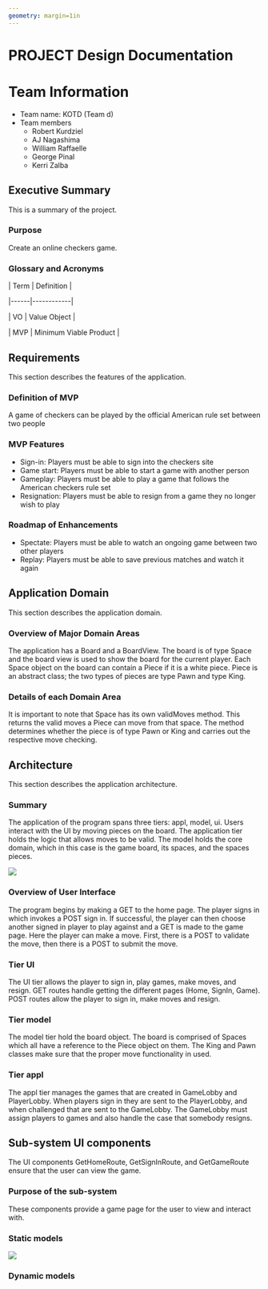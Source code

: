 ```yaml
---
geometry: margin=1in
---
```

# PROJECT Design Documentation


# Team Information
* Team name: KOTD (Team d)
* Team members
    * Robert Kurdziel
    * AJ Nagashima
    * William Raffaelle
    * George Pinal
    * Kerri Zalba

## Executive Summary

This is a summary of the project.

### Purpose
Create an online checkers game.

### Glossary and Acronyms


| Term | Definition |

|------|------------|

| VO | Value Object |

| MVP | Minimum Viable Product |


## Requirements

This section describes the features of the application.


### Definition of MVP
A game of checkers can be played by the official American rule set between two people

### MVP Features
* Sign-in: Players must be able to sign into the checkers site
* Game start: Players must be able to start a game with another person
* Gameplay: Players must be able to play a game that follows the American checkers rule set
* Resignation: Players must be able to resign from a game they no longer wish to play

### Roadmap of Enhancements
* Spectate: Players must be able to watch an ongoing game between two other players
* Replay: Players must be able to save previous matches and watch it again


## Application Domain

This section describes the application domain.

### Overview of Major Domain Areas

The application has a Board and a BoardView. The board is of type Space and the board view is used to show
the board for the current player. Each Space object on the board can contain a Piece if it is a white piece. Piece is
an abstract class; the two types of pieces are type Pawn and type King. 

### Details of each Domain Area

It is important to note that Space has its own validMoves method. This returns the valid moves a Piece can move from
that space. The method determines whether the piece is of type Pawn or King and carries out the respective move checking.

## Architecture

This section describes the application architecture.

### Summary

The application of the program spans three tiers: appl, model, ui. Users interact with the UI by moving 
pieces on the board. The application tier holds the logic that allows moves to be valid. The model holds the core 
domain, which in this case is the game board, its spaces, and the spaces pieces. 

![](https://www.draw.io/?lightbox=1&highlight=0000ff&edit=_blank&layers=1&nav=1&title=titled.html#R7Vtdb%2BI4FP01SLsPVHFCQngsdGZ3tR0JTUezs48mMWCNiaPEFJhfv9exDSQObQqBdqVUSI2vbxz7nmPfj0DPm6y2f2Q4XX7hMWE914m3Pe%2Bh57rIDV34JyU7JfFHoRIsMhprpYPgif4iWuho6ZrGJC8pCs6ZoGlZGPEkIZEoyXCW8U1Zbc5Z%2BakpXhBL8BRhZkv%2FobFYKmnoOwf5n4QulubJyNE9K2yUtSBf4phvjkTep543yTgX6mq1nRAmjWfsou77fKJ3P7GMJKLJDcR1ZkEQ4cCP0GiE%2BmioRnjGbK0XO8WbpDdxe%2FdmymJn7JBv6IrhBFrjOU%2FEk%2B5B0MaMLhK4jmAiJAPBM8kEBRPe6w7BU5BGS8riR7zjazndXODop2mNlzyjv2BYzPSY0J0JzQY3KGk8yTtB7IA0IznoTI0NUEX0BW9Lio84F1oQccZwmtPZfhkrnC1oMuZC8JVWMov%2BTBmbcMazwhbevPiDfm1AWC7ZnkQF7bGGTUL4iohsByr6Bi%2FQttb7Y%2BAEqr05sA0ZneUR00KthzXBF%2FuhDxyAC02DhpQILUr0ofltl0LrHq5Isl5Z1IDFiwKyjP8kxkwJV1w5spwWGbowMhcnyZKnOKLJ4rHQeRgcJF%2B1BaSIw71zVuypJY1jkkigucACK1QlhCmniShM5I%2FhA4acOHd%2Bz4eJT6CNDm34SPVMTHgCa8G0AJAAZTZE0qYZ2vW7zIZfw%2B02RNu9BtojC20LW0YLzBS25gBEZwG7AogYOSD5TQL90EcW2p6NtleDLMMzwqY8p4JyOX6mdCuIvweovttwC7ePqXE2JUzH0KLxF9gu%2BW%2B%2Fq438SGH1bsCkCabSYNBYHOzR7e5WiGBAv8Xu9kjouR6az8O5T8KwP7CI8DcYuPPrN%2FLrgfOOfr3KBb9z6xdu%2FNrd9SG8enVmQefUrwHpDX16dWJ2nta59Pfa2e%2Fp0e3kbEpJRDqXfiOXPgjLLt0dNDwTRoPTZNBP%2B0oigZMFrPBNj2tCPcwA6gQLMubrJM4tBu4XehYp63LIcU1wAZPykFMAIbs1RF3wcc4RFbYSfHgvsPLcIwrVpZ9d9HExpk3dzhWiD4S68OPD7O0gvF34YZWW7IqCBS1J4nv50gVaM8al7x%2FHOF%2BSWG9x6JcOWtsaWjpuQK6MG8TKxBRkS8UPqQWmVq1%2F9T3qkSS23tpUvDhMi6%2BziNSv5VTdps6uGWFY0Ofy815w5Zr8ezful924N6xgo%2Bap7zp%2Bf1MZyK%2B8KfC8ykAQhy2IsAYCQPDuSE0z%2FPSEB%2FUTbjyvsj5cqBmcG3FYPLSrGf8bHjZMNq5AwwBVUPI%2FOA2D8IPT0C60PIHL6dKxW6VjyAJ81Mw5InPAteod7SqNrLFGcNdf8tsQMkRSQZFJhPpKm8aKNoXGjHNGcFLRUml%2BoZDWZvxdRPXCOxq1US9Ol%2FwW0iVranZJx8K2S5fOADW8Xb5kzexURQSc4kSdBiZlKp8HSovm3%2BWZYFTsA2E%2FWHEqGL36SmB3LlxAoYaplnkxcFHO7Q0jnwxHM4hiUFRbVRtznMVdbHGzb2WhcmxRc56E1wotLDbUVNVmBR3U8aoPWXkMqFDCH4dKXvwrxxIpwzuSHZVfi5PjTgnKqjxN4VxIxKvK3bnzYoWndnO%2FKR6po1ob8YjNtLpiXxeQXI5qXUBSh2obBVwLVPdERLLEeSmIqM8%2BaEKF6n%2Fm1HZB3V6%2FgBU1MUbtXm8hxvB930F%2B7A1GAydwI4h%2FXt%2FqR2W0iOE8p1GlPJbAJH70TBUNGkV5bF8sk13oznFKxbO7URDq9pRkFBYiw5MWi7smFVeFqF5t4e0ELkdA%2BHU4tFOL86olYbcSNTStxQ0qXzJzh5WBWqrFeZWS8MAfvjivqr75UltbtTgUzcJhGMTRgMwcHM76DdzWq1w2pd4SV%2F0Syw%2FNC8vApyK8Y8o2zVduw9n9z1h2lfZbObvnqB4IXYmzboWDoXcJBaF5%2BKWOUj%2F83sn79B8%3D)

### Overview of User Interface

The program begins by making a GET to the home page. The player signs in which invokes a POST sign in. If successful,
the player can then choose another signed in player to play against and a GET is made to the game page. Here the player
can make a move. First, there is a POST to validate the move, then there is a POST to submit the move.

### Tier UI

The UI tier allows the player to sign in, play games, make moves, and resign. GET routes handle getting the different
pages (Home, SignIn, Game). POST routes allow the player to sign in, make moves and resign.

### Tier model

The model tier hold the board object. The board is comprised of Spaces which all have a reference to the Piece object 
on them. The King and Pawn classes make sure that the proper move functionality in used.

### Tier appl

The appl tier manages the games that are created in GameLobby and PlayerLobby. When players sign in they are sent to the 
PlayerLobby, and when challenged that are sent to the GameLobby. The GameLobby must assign players to games and also handle
the case that somebody resigns. 

## Sub-system UI components

The UI components GetHomeRoute, GetSignInRoute, and GetGameRoute ensure that the user can view the game. 

### Purpose of the sub-system

These components provide a game page for the user to view and interact with. 

### Static models

![](https://www.draw.io/?lightbox=1&highlight=0000ff&edit=_blank&layers=1&nav=1&title=titled.html#R7Vtdb%2BI4FP01SLsPVHFCQngsdGZ3tR0JTUezs48mMWCNiaPEFJhfv9exDSQObQqBdqVUSI2vbxz7nmPfj0DPm6y2f2Q4XX7hMWE914m3Pe%2Bh57rIDV34JyU7JfFHoRIsMhprpYPgif4iWuho6ZrGJC8pCs6ZoGlZGPEkIZEoyXCW8U1Zbc5Z%2BakpXhBL8BRhZkv%2FobFYKmnoOwf5n4QulubJyNE9K2yUtSBf4phvjkTep543yTgX6mq1nRAmjWfsou77fKJ3P7GMJKLJDcR1ZkEQ4cCP0GiE%2BmioRnjGbK0XO8WbpDdxe%2FdmymJn7JBv6IrhBFrjOU%2FEk%2B5B0MaMLhK4jmAiJAPBM8kEBRPe6w7BU5BGS8riR7zjazndXODop2mNlzyjv2BYzPSY0J0JzQY3KGk8yTtB7IA0IznoTI0NUEX0BW9Lio84F1oQccZwmtPZfhkrnC1oMuZC8JVWMov%2BTBmbcMazwhbevPiDfm1AWC7ZnkQF7bGGTUL4iohsByr6Bi%2FQttb7Y%2BAEqr05sA0ZneUR00KthzXBF%2FuhDxyAC02DhpQILUr0ofltl0LrHq5Isl5Z1IDFiwKyjP8kxkwJV1w5spwWGbowMhcnyZKnOKLJ4rHQeRgcJF%2B1BaSIw71zVuypJY1jkkigucACK1QlhCmniShM5I%2FhA4acOHd%2Bz4eJT6CNDm34SPVMTHgCa8G0AJAAZTZE0qYZ2vW7zIZfw%2B02RNu9BtojC20LW0YLzBS25gBEZwG7AogYOSD5TQL90EcW2p6NtleDLMMzwqY8p4JyOX6mdCuIvweovttwC7ePqXE2JUzH0KLxF9gu%2BW%2B%2Fq438SGH1bsCkCabSYNBYHOzR7e5WiGBAv8Xu9kjouR6az8O5T8KwP7CI8DcYuPPrN%2FLrgfOOfr3KBb9z6xdu%2FNrd9SG8enVmQefUrwHpDX16dWJ2nta59Pfa2e%2Fp0e3kbEpJRDqXfiOXPgjLLt0dNDwTRoPTZNBP%2B0oigZMFrPBNj2tCPcwA6gQLMubrJM4tBu4XehYp63LIcU1wAZPykFMAIbs1RF3wcc4RFbYSfHgvsPLcIwrVpZ9d9HExpk3dzhWiD4S68OPD7O0gvF34YZWW7IqCBS1J4nv50gVaM8al7x%2FHOF%2BSWG9x6JcOWtsaWjpuQK6MG8TKxBRkS8UPqQWmVq1%2F9T3qkSS23tpUvDhMi6%2BziNSv5VTdps6uGWFY0Ofy815w5Zr8ezful924N6xgo%2Bap7zp%2Bf1MZyK%2B8KfC8ykAQhy2IsAYCQPDuSE0z%2FPSEB%2FUTbjyvsj5cqBmcG3FYPLSrGf8bHjZMNq5AwwBVUPI%2FOA2D8IPT0C60PIHL6dKxW6VjyAJ81Mw5InPAteod7SqNrLFGcNdf8tsQMkRSQZFJhPpKm8aKNoXGjHNGcFLRUml%2BoZDWZvxdRPXCOxq1US9Ol%2FwW0iVranZJx8K2S5fOADW8Xb5kzexURQSc4kSdBiZlKp8HSovm3%2BWZYFTsA2E%2FWHEqGL36SmB3LlxAoYaplnkxcFHO7Q0jnwxHM4hiUFRbVRtznMVdbHGzb2WhcmxRc56E1wotLDbUVNVmBR3U8aoPWXkMqFDCH4dKXvwrxxIpwzuSHZVfi5PjTgnKqjxN4VxIxKvK3bnzYoWndnO%2FKR6po1ob8YjNtLpiXxeQXI5qXUBSh2obBVwLVPdERLLEeSmIqM8%2BaEKF6n%2Fm1HZB3V6%2FgBU1MUbtXm8hxvB930F%2B7A1GAydwI4h%2FXt%2FqR2W0iOE8p1GlPJbAJH70TBUNGkV5bF8sk13oznFKxbO7URDq9pRkFBYiw5MWi7smFVeFqF5t4e0ELkdA%2BHU4tFOL86olYbcSNTStxQ0qXzJzh5WBWqrFeZWS8MAfvjivqr75UltbtTgUzcJhGMTRgMwcHM76DdzWq1w2pd4SV%2F0Syw%2FNC8vApyK8Y8o2zVduw9n9z1h2lfZbObvnqB4IXYmzboWDoXcJBaF5%2BKWOUj%2F83sn79B8%3D)

### Dynamic models